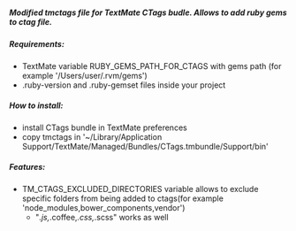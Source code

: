 ##### Modified tmctags file for TextMate CTags budle. Allows to add ruby gems to ctag file.  

##### Requirements:  

- TextMate variable RUBY_GEMS_PATH_FOR_CTAGS with gems path (for example '/Users/user/.rvm/gems')  
- .ruby-version and .ruby-gemset files inside your project  

##### How to install:  

- install CTags bundle in TextMate preferences
- copy tmctags in '~/Library/Application Support/TextMate/Managed/Bundles/CTags.tmbundle/Support/bin'  

##### Features:  

- TM_CTAGS_EXCLUDED_DIRECTORIES variable allows to exclude specific folders from being added to ctags(for example 'node_modules,bower_components,vendor')  
  *  "*.js,*.coffee,*.css,*.scss" works as well